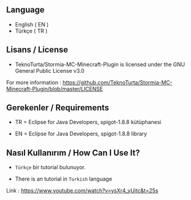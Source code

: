 ## Language

- English ( EN )
- Türkçe ( TR )

## Lisans / License

- TeknoTurta/Stormia-MC-Minecraft-Plugin is licensed under the
GNU General Public License v3.0

For more information : https://github.com/TeknoTurta/Stormia-MC-Minecraft-Plugin/blob/master/LICENSE

## Gerekenler / Requirements

- TR = Eclipse for Java Developers, spigot-1.8.8 kütüphanesi

- EN = Eclipse for Java Developers, spigot-1.8.8 library

## Nasıl Kullanırım / How Can I Use It?

- `Türkçe` bir tutorial bulunuyor.

- There is an tutorial in `Turkish` language

Link : https://www.youtube.com/watch?v=ysXr4_yUitc&t=25s
